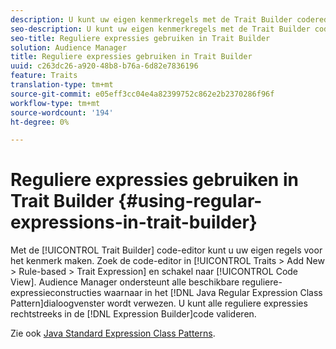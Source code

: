 ```yaml
---
description: U kunt uw eigen kenmerkregels met de Trait Builder coderedacteur tot stand brengen. Zoek de code-editor in Traits > Nieuw toevoegen > Op regel gebaseerd > Uitdrukking overtrekken en schakel over naar de codeweergave. Audience Manager ondersteunt alle beschikbare reguliere-expressieconstructies waarnaar wordt verwezen in het patroon van de Java-klasse voor reguliere expressies. U kunt alle reguliere expressies rechtstreeks in de expressiebouwer valideren.
seo-description: U kunt uw eigen kenmerkregels met de Trait Builder coderedacteur tot stand brengen. Zoek de code-editor in Traits > Nieuw toevoegen > Op regel gebaseerd > Uitdrukking overtrekken en schakel over naar de codeweergave. Audience Manager ondersteunt alle beschikbare reguliere-expressieconstructies waarnaar wordt verwezen in het patroon van de Java-klasse voor reguliere expressies. U kunt alle reguliere expressies rechtstreeks in de expressiebouwer valideren.
seo-title: Reguliere expressies gebruiken in Trait Builder
solution: Audience Manager
title: Reguliere expressies gebruiken in Trait Builder
uuid: c263dc26-a920-48b8-b76a-6d82e7836196
feature: Traits
translation-type: tm+mt
source-git-commit: e05eff3cc04e4a82399752c862e2b2370286f96f
workflow-type: tm+mt
source-wordcount: '194'
ht-degree: 0%

---
```



# Reguliere expressies gebruiken in Trait Builder {#using-regular-expressions-in-trait-builder}

Met de [!UICONTROL Trait Builder] code-editor kunt u uw eigen regels voor het kenmerk maken. Zoek de code-editor in [!UICONTROL Traits > Add New > Rule-based > Trait Expression] en schakel naar [!UICONTROL Code View]. Audience Manager ondersteunt alle beschikbare reguliere-expressieconstructies waarnaar in het [!DNL Java Regular Expression Class Pattern]dialoogvenster wordt verwezen. U kunt alle reguliere expressies rechtstreeks in de [!DNL Expression Builder]code valideren.

Zie ook [Java Standard Expression Class Patterns](https://docs.oracle.com/javase/7/docs/api/java/util/regex/Pattern.html).